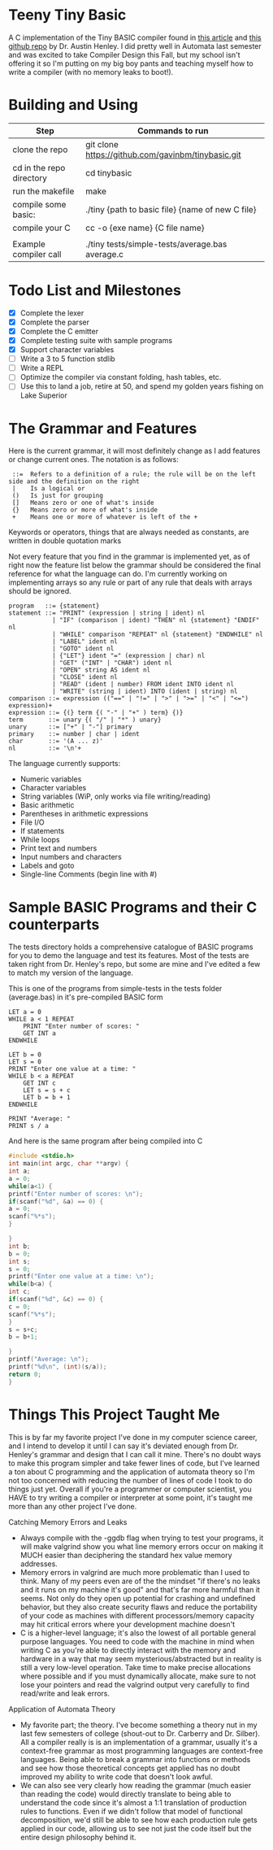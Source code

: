 # Teeny Tiny Basic
A C implementation of the Tiny BASIC compiler found in [this article](http://web.eecs.utk.edu/~azh/blog/teenytinycompiler1.html) and [this github repo](https://github.com/AZHenley/teenytinycompiler) by Dr. Austin Henley. I did pretty well in Automata last semester and was excited to take Compiler Design this Fall, but my
school isn't offering it so I'm putting on my big boy pants and teaching myself how to write a compiler (with no memory leaks to boot!).

# Building and Using
|          Step            |                  Commands to run                           |
|--------------------------|------------------------------------------------------------|
| clone the repo           | git clone https://github.com/gavinbm/tinybasic.git         |
| cd in the repo directory | cd tinybasic                                               |
| run the makefile         | make                                                       |
| compile some basic:      | ./tiny {path to basic file} {name of new C file}           |
| compile your C           | cc -o {exe name} {C file name}                             |
|                          |                                                            |
| Example compiler call    |./tiny tests/simple-tests/average.bas average.c             |

# Todo List and Milestones
- [x] Complete the lexer
- [x] Complete the parser
- [x] Complete the C emitter
- [x] Complete testing suite with sample programs
- [x] Support character variables
- [ ] Write a 3 to 5 function stdlib
- [ ] Write a REPL
- [ ] Optimize the compiler via constant folding, hash tables, etc.
- [ ] Use this to land a job, retire at 50, and spend my golden years fishing on Lake Superior

# The Grammar and Features
Here is the current grammar, it will most definitely change as I add features or change current ones. The notation is as follows:
```
 ::=  Refers to a definition of a rule; the rule will be on the left side and the definition on the right
 |    Is a logical or
 ()   Is just for grouping
 []   Means zero or one of what's inside
 {}   Means zero or more of what's inside
 +    Means one or more of whatever is left of the +
```
Keywords or operators, things that are always needed as constants, are written in double quotation marks

Not every feature that you find in the grammar is implemented yet, as of right now the feature list below the grammar should be considered the final reference for what the language can do. I'm currently working on implementing arrays so any rule or part of any rule that deals with arrays should be ignored.
```
program   ::= {statement}
statement ::= "PRINT" (expression | string | ident) nl
            | "IF" (comparison | ident) "THEN" nl {statement} "ENDIF" nl
            | "WHILE" comparison "REPEAT" nl {statement} "ENDWHILE" nl
            | "LABEL" ident nl
            | "GOTO" ident nl
            | {"LET"} ident "=" (expression | char) nl
            | "GET" ("INT" | "CHAR") ident nl
            | "OPEN" string AS ident nl
            | "CLOSE" ident nl
            | "READ" (ident | number) FROM ident INTO ident nl
            | "WRITE" (string | ident) INTO (ident | string) nl
comparison ::= expression (("==" | "!=" | ">" | ">=" | "<" | "<=") expression)+
expression ::= {(} term {( "-" | "+" ) term} {)}
term       ::= unary {( "/" | "*" ) unary}
unary      ::= ["+" | "-"] primary
primary    ::= number | char | ident
char       ::= '(A ... z)'
nl         ::= '\n'+
```

The language currently supports:
- Numeric variables
- Character variables
- String variables (WiP, only works via file writing/reading)
- Basic arithmetic
- Parentheses in arithmetic expressions
- File I/O
- If statements
- While loops
- Print text and numbers
- Input numbers and characters
- Labels and goto
- Single-line Comments (begin line with #)

# Sample BASIC Programs and their C counterparts
The tests directory holds a comprehensive catalogue of BASIC programs for you to demo the language and test its features. Most of the tests are taken right from Dr. Henley's repo, but some are mine and I've edited a few to match my version of the language.

This is one of the programs from simple-tests in the tests folder (average.bas) in it's pre-compiled BASIC form
```BASIC
LET a = 0
WHILE a < 1 REPEAT
    PRINT "Enter number of scores: "
    GET INT a
ENDWHILE

LET b = 0
LET s = 0
PRINT "Enter one value at a time: "
WHILE b < a REPEAT
    GET INT c
    LET s = s + c
    LET b = b + 1
ENDWHILE

PRINT "Average: "
PRINT s / a

```
And here is the same program after being compiled into C
```C
#include <stdio.h>
int main(int argc, char **argv) {
int a;
a = 0;
while(a<1) {
printf("Enter number of scores: \n");
if(scanf("%d", &a) == 0) {
a = 0;
scanf("%*s");
}

}
int b;
b = 0;
int s;
s = 0;
printf("Enter one value at a time: \n");
while(b<a) {
int c;
if(scanf("%d", &c) == 0) {
c = 0;
scanf("%*s");
}
s = s+c;
b = b+1;

}
printf("Average: \n");
printf("%d\n", (int)(s/a));
return 0;
}
```

# Things This Project Taught Me
This is by far my favorite project I've done in my computer science career, and I intend to develop it until I can say
it's deviated enough from Dr. Henley's grammar and design that I can call it mine. There's no doubt ways to make this program
simpler and take fewer lines of code, but I've learned a ton about C programming and the application of automata theory
so I'm not too concerned with reducing the number of lines of code I took to do things just yet. Overall if you're a 
programmer or computer scientist, you HAVE to try writing a compiler or interpreter at some point, it's taught me more than
any other project I've done.

Catching Memory Errors and Leaks
 - Always compile with the -ggdb flag when trying to test your programs, it will make valgrind show you what line
   memory errors occur on making it MUCH easier than deciphering the standard hex value memory addresses.
 - Memory errors in valgrind are much more problematic than I used to think. Many of my peers even are of the
   the mindset "if there's no leaks and it runs on my machine it's good" and that's far more harmful than it seems.
   Not only do they open up potential for crashing and undefined behavior, but they also create security flaws and
   reduce the portability of your code as machines with different processors/memory capacity may hit critical errors
   where your development machine doesn't
 - C is a higher-level language; it's also the lowest of all portable general purpose languages. You need to code with
   the machine in mind when writing C as you're able to directly interact with the memory and hardware in a way that
   may seem mysterious/abstracted but in reality is still a very low-level operation. Take time to make precise allocations
   where possible and if you must dynamically allocate, make sure to not lose your pointers and read the valgrind output
   very carefully to find read/write and leak errors.

Application of Automata Theory
 - My favorite part; the theory. I've become something a theory nut in my last few semesters of college (shout-out to Dr. Carberry 
   and Dr. Silber). All a compiler really is is an implementation of a grammar, usually it's a context-free grammar as most programming
   languages are context-free languages. Being able to break a grammar into functions or methods and see how those theoretical concepts
   get applied has no doubt improved my ability to write code that doesn't look awful.
 - We can also see very clearly how reading the grammar (much easier than reading the code) would directly translate to being able to
   understand the code since it's almost a 1:1 translation of production rules to functions. Even if we didn't follow that model of
   functional decomposition, we'd still be able to see how each production rule gets applied in our code, allowing us to see not just
   the code itself but the entire design philosophy behind it.
